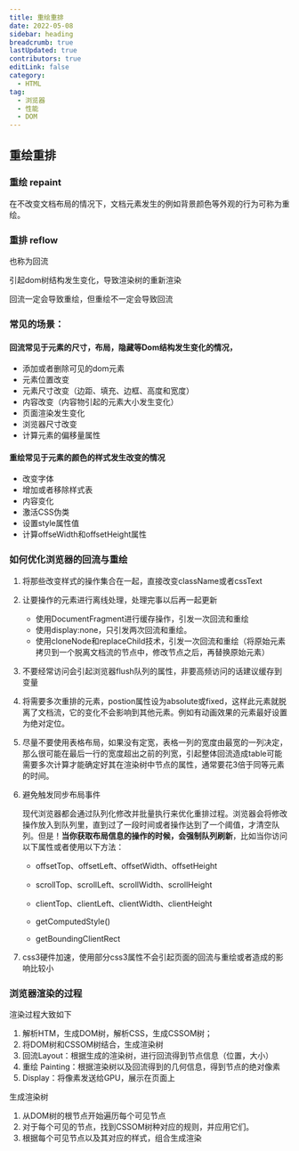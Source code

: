 ```yaml
---
title: 重绘重排
date: 2022-05-08
sidebar: heading
breadcrumb: true
lastUpdated: true
contributors: true
editLink: false
category:
  - HTML
tag:
  - 浏览器
  - 性能
  - DOM
---
```




## 重绘重排

### 重绘 repaint

在不改变文档布局的情况下，文档元素发生的例如背景颜色等外观的行为可称为重绘。

### 重排 reflow

也称为回流

引起dom树结构发生变化，导致渲染树的重新渲染

回流一定会导致重绘，但重绘不一定会导致回流

### 常见的场景：

#### 回流常见于元素的尺寸，布局，隐藏等Dom结构发生变化的情况，

- 添加或者删除可见的dom元素
- 元素位置改变
- 元素尺寸改变（边距、填充、边框、高度和宽度）
- 内容改变（内容物引起的元素大小发生变化）
- 页面渲染发生变化
- 浏览器尺寸改变
- 计算元素的偏移量属性

#### 重绘常见于元素的颜色的样式发生改变的情况

- 改变字体
- 增加或者移除样式表
- 内容变化
- 激活CSS伪类
- 设置style属性值
- 计算offseWidth和offsetHeight属性

### 如何优化浏览器的回流与重绘

1. 将那些改变样式的操作集合在一起，直接改变className或者cssText

2. 让要操作的元素进行离线处理，处理完事以后再一起更新

   - 使用DocumentFragment进行缓存操作，引发一次回流和重绘
   - 使用display:none，只引发两次回流和重绘。
   - 使用cloneNode和replaceChild技术，引发一次回流和重绘（将原始元素拷贝到一个脱离文档流的节点中，修改节点之后，再替换原始元素）

3. 不要经常访问会引起浏览器flush队列的属性，非要高频访问的话建议缓存到变量

4. 将需要多次重排的元素，postion属性设为absolute或fixed，这样此元素就脱离了文档流，它的变化不会影响到其他元素。例如有动画效果的元素最好设置为绝对定位。

5. 尽量不要使用表格布局，如果没有定宽，表格一列的宽度由最宽的一列决定，那么很可能在最后一行的宽度超出之前的列宽，引起整体回流造成table可能需要多次计算才能确定好其在渲染树中节点的属性，通常要花3倍于同等元素的时间。

6. 避免触发同步布局事件

   现代浏览器都会通过队列化修改并批量执行来优化重排过程。浏览器会将修改操作放入到队列里，直到过了一段时间或者操作达到了一个阈值，才清空队列。但是！**当你获取布局信息的操作的时候，会强制队列刷新**，比如当你访问以下属性或者使用以下方法：

   - offsetTop、offsetLeft、offsetWidth、offsetHeight

   - scrollTop、scrollLeft、scrollWidth、scrollHeight

   - clientTop、clientLeft、clientWidth、clientHeight

   - getComputedStyle()

   - getBoundingClientRect

7. css3硬件加速，使用部分css3属性不会引起页面的回流与重绘或者造成的影响比较小

### 浏览器渲染的过程

渲染过程大致如下

1. 解析HTM，生成DOM树，解析CSS，生成CSSOM树；
2. 将DOM树和CSSOM树结合，生成渲染树
3. 回流Layout：根据生成的渲染树，进行回流得到节点信息（位置，大小）
4. 重绘 Painting：根据渲染树以及回流得到的几何信息，得到节点的绝对像素
5. Display：将像素发送给GPU，展示在页面上

生成渲染树

1. 从DOM树的根节点开始遍历每个可见节点
2. 对于每个可见的节点，找到CSSOM树种对应的规则，并应用它们。
3. 根据每个可见节点以及其对应的样式，组合生成渲染

